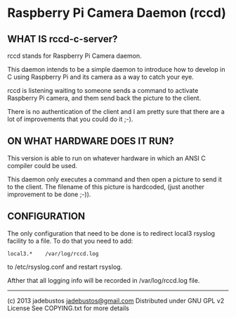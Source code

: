 # Raspberry Pi Camera Daemon (rccd)

## WHAT IS rccd-c-server?

  rccd stands for Raspberry Pi Camera daemon.

  This daemon intends to be a simple daemon to introduce how to develop
  in C using Raspberry Pi and its camera as a way to catch your eye.

  rccd is listening waiting to someone sends a command to activate
  Raspberry Pi camera, and them send back the picture to the client.

  There is no authentication of the client and I am pretty sure that
  there are a lot of improvements that you could do it ;-).

## ON WHAT HARDWARE DOES IT RUN?

  This version is able to run on whatever hardware in which an ANSI C
  compiler could be used.

  This daemon only executes a command and then open a picture to send
  it to the client. The filename of this picture is hardcoded, (just
  another improvement to be done ;-)).

## CONFIGURATION

  The only configuration that need to be done is to redirect local3
  rsyslog facility to a file. To do that you need to add:

    local3.*	/var/log/rccd.log

  to /etc/rsyslog.conf and restart rsyslog.

  Afther that all logging info will be recorded in /var/log/rccd.log
  file.
_____________________________________________________________________
 (c) 2013 jadebustos <jadebustos@gmail.com>
     Distributed under GNU GPL v2 License
     See COPYING.txt for more details
